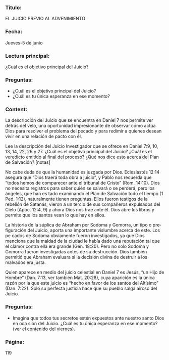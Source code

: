 ### Título:

EL JUICIO PREVIO AL ADVENIMIENTO

### Fecha:

Jueves-5 de junio

### Lectura principal:

¿Cuál es el objetivo principal del Juicio?

### Preguntas:

- ¿Cuál es el objetivo principal del Juicio?
- ¿Cuál es tu única esperanza en ese momento?

### Content:

La descripción del Juicio que se encuentra en Daniel 7 nos permite ver detrás
del velo, una oportunidad impresionante de observar cómo actúa Dios para
resolver el problema del pecado y para redimir a quienes desean vivir en una
relación de pacto con él.

Lee la descripción del Juicio Investigador que se ofrece en Daniel 7:9,
10, 13, 14, 22, 26 y 27. ¿Cuál es el objetivo principal del Juicio? ¿Cuál es el
veredicto emitido al final del proceso? ¿Qué nos dice esto acerca del Plan
de Salvación? [notas]

No cabe duda de que la humanidad es juzgada por Dios. Eclesiastés 12:14
asegura que “Dios traerá toda obra a juicio”, y Pablo nos recuerda que “todos
hemos de comparecer ante el tribunal de Cristo” (Rom. 14:10). Dios no necesita
registros para saber quién se salvará o se perderá, pero los ángeles, que han es­
tado examinando el Plan de Salvación todo el tiempo (1 Ped. 1:12), naturalmente
tienen preguntas. Ellos fueron testigos de la rebelión de Satanás, vieron a un
tercio de sus compañeros expulsados del Cielo (Apoc. 12:4, 9) y ahora Dios nos
trae ante él. Dios abre los libros y permite que los santos vean lo que hay en ellos.

La historia de la súplica de Abraham por Sodoma y Gomorra, un tipo o pre­
figuración del Juicio, aporta una importante vislumbre acerca de este. Los pe­
cados de Sodoma obviamente fueron investigados, ya que Dios menciona que la
maldad de la ciudad le había dado una reputación tal que el clamor contra ella era
grande (Gén. 18:20). Pero no solo Sodoma y Gomorra fueron investigadas antes
de su destrucción. Dios también permitió que Abraham evaluara si la decisión
divina de destruir a los malvados era justa.

Quien aparece en medio del juicio celestial en Daniel 7 es Jesús, “un Hijo de
Hombre” (Dan. 7:13, ver también Mat. 20:28), cuya aparición es la única razón
por la que este juicio es “hecho en favor de los santos del Altísimo” (Dan. 7:22).
Solo su perfecta justicia hace que su pueblo salga airoso del Juicio.

### Preguntas:

- Imagina que todos tus secretos estén expuestos ante nuestro santo Dios en oca­
  sión del Juicio. ¿Cuál es tu única esperanza en ese momento? (ver el contenido
  del viernes).

### Página:

119
